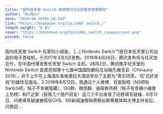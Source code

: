 ```yaml
---
title: "国内任天堂 Switch 使用情况与玩家需求调查报告"
author: "OldNin"
date: "2019-08-30T01:20:34Z"
link: "https://bookdown.org/CoLin00/_switch_/"
length_weight: "9.5%"
cover: "https://bookdown.org/CoLin00/_switch_/image/cover.png"
pinned: false
---
```


国内任天堂 Switch 玩家的小调查。 [...] Nintendo Switch™1是日本任天堂公司出品的电子游戏机，于2017年3月3日发售。2019年4月26日，腾讯宣布将与任天堂合作，在中国代理发售任天堂 Switch 主机。28月2日，腾讯携手任天堂的 Nintendo Switch 首度亮相第十七届中国国际数码互动娱乐展览会（ChinaJoy 2019），并于上午在上海浦东香格里拉大酒店举办了主题为“奇乐同享，‘任’式好游戏”的媒体见面会。3 2019年8月12日，我通过个人微博、百度贴吧（NS吧和Switch吧，帖子不幸被隐藏）、QQ群、微信群、抽屉新热榜（帖子有幸被小编推上热榜）和IT之家（获得几个用户回复）这几个平台发放了问卷填写链接。8月13日，问卷填写链接被知任CHS、NS新闻速报和黑桐谷歌等媒体和大博主转发后，问卷回 ...

